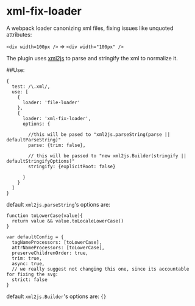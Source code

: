 # xml-fix-loader

A webpack loader canonizing xml files, fixing issues like unquoted attributes:

`<div width=100px />` => `<div width="100px" />`

The plugin uses [xml2js](https://www.npmjs.com/package/xml2js) to parse and stringify the xml to normalize it.


##Use:

```
{
  test: /\.xml/,
  use: [
    {
      loader: 'file-loader'
    },
    {
      loader: 'xml-fix-loader',
      options: {
      
        //this will be pased to "xml2js.parseString(parse || defaultParseString)"
        parse: {trim: false},
        
        // this will be passed to "new xml2js.Builder(stringify || defaultStringifyOptions)"
        stringify: {explicitRoot: false}
        
      }
    }
  ]
}
```

default `xml2js.parseString`'s options are:

```
function toLowerCase(value){
  return value && value.toLocaleLowerCase()
}

var defaultConfig = {
  tagNameProcessors: [toLowerCase],
  attrNameProcessors: [toLowerCase],
  preserveChildrenOrder: true,
  trim: true,
  async: true,
  // we really suggest not changing this one, since its accountable for fixing the svg:
  strict: false 
}
```

default `xml2js.Builder`'s options are: `{}`